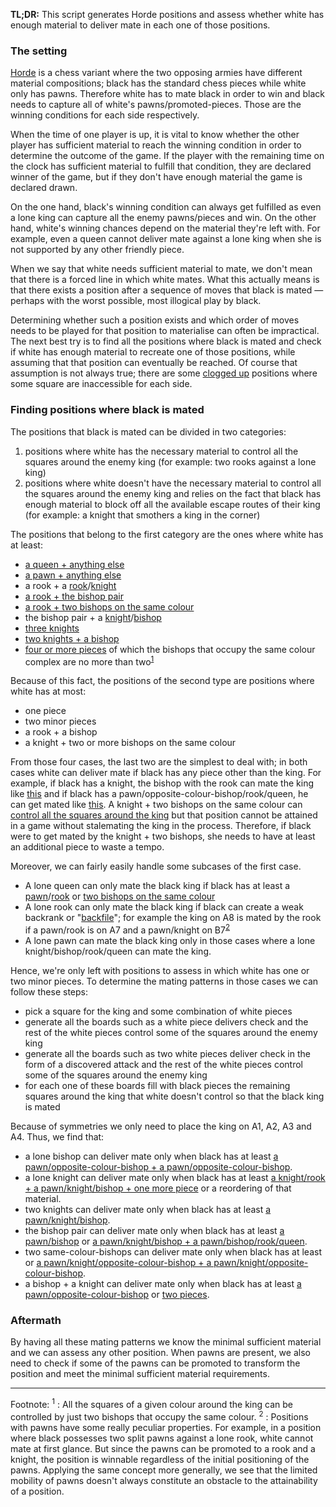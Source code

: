 **TL;DR:** This script generates Horde positions and assess whether white has enough material to deliver mate in each one of those positions.

### The setting

[Horde](https://lichess.org/variant/horde) is a chess variant where the two opposing armies have different material compositions; black has the standard chess pieces while white only has pawns. Therefore white has to mate black in order to win and black needs to capture all of white's pawns/promoted-pieces. Those are the winning conditions for each side respectively.

When the time of one player is up, it is vital to know whether the other player has sufficient material to reach the winning condition in order to determine the outcome of the game. If the player with the remaining time on the clock has sufficient material to fulfill that condition, they are declared winner of the game, but if they don't have enough material the game is declared drawn.

On the one hand, black's winning condition can always get fulfilled as even a lone king can capture all the enemy pawns/pieces and win. On the other hand, white's winning chances depend on the material they're left with. For example, even a queen cannot deliver mate against a lone king when she is not supported by any other friendly piece.

When we say that white needs sufficient material to mate, we don't mean that there is a forced line in which white mates. What this actually means is that there exists a position after a sequence of moves that black is mated &mdash;perhaps with the worst possible, most illogical play by black.

Determining whether such a position exists and which order of moves needs to be played for that position to materialise can often be impractical. The next best try is to find all the positions where black is mated and check if white has enough material to recreate one of those positions, while assuming that that position can eventually be reached. Of course that assumption is not always true; there are some [clogged up](https://lichess.org/editor/1r3rk1/7p/p3b1pP/Pp1p1pP1/1PpPpP2/2P1P3/5B1B/2B5_w_-_-_0_1) positions where some square are inaccessible for each side.

### Finding positions where black is mated

The positions that black is mated can be divided in two categories:

1. positions where white has the necessary material to control all the squares around the enemy king (for example: two rooks against a lone king)
2. positions where white doesn't have the necessary material to control all the squares around the enemy king and relies on the fact that black has enough material to block off all the available escape routes of their king (for example: a knight that smothers a king in the corner)

The positions that belong to the first category are the ones where white has at least:

- [a queen + anything else](https://lichess.org/editor/k7/1Q6/2P5/8/8/8/8/8_b_-_-_0_1)
- [a pawn + anything else](https://lichess.org/editor/k7/1PP5/1PP5/8/8/8/8/8_b_-_-_0_1)
- a rook + a [rook](https://lichess.org/editor/8/8/8/8/8/8/3R4/k1R5_b_-_-_0_1)/[knight](https://lichess.org/editor/8/8/8/8/8/2N5/8/kR6_b_-_-_0_1)
- [a rook + the bishop pair](https://lichess.org/editor/8/8/8/8/8/1BB5/8/1k3R2_b_-_-_0_1)
- [a rook + two bishops on the same colour](https://lichess.org/editor/8/8/8/8/8/1B1B4/8/kR6_b_-_-_0_1)
- the bishop pair + a [knight](https://lichess.org/editor/8/8/8/8/8/1BB5/3N4/k7_b_-_-_0_1)/[bishop](https://lichess.org/editor/8/8/8/8/8/1BB5/2B5/k7_b_-_-_0_1)
- [three knights](https://lichess.org/editor/8/8/8/8/8/1NNN4/8/k7_b_-_-_0_1)
- [two knights + a bishop](https://lichess.org/editor/8/8/8/8/1N1B4/8/3N4/k7_b_-_-_0_1)
- [four or more pieces](https://lichess.org/editor/8/8/8/4B3/1N6/8/1B1N4/1k6_b_-_-_0_1) of which the bishops that occupy the same colour complex are no more than two<sup>[1](#myfootnote1)</sup>

Because of this fact, the positions of the second type are positions where white has at most:

- one piece
- two minor pieces
- a rook + a bishop
- a knight + two or more bishops on the same colour

From those four cases, the last two are the simplest to deal with; in both cases white can deliver mate if black has any piece other than the king. For example, if black has a knight, the bishop with the rook can mate the king like [this](https://lichess.org/editor/8/8/8/8/8/3B4/n7/kR6_b_-_-_0_1) and if black has a pawn/opposite-colour-bishop/rook/queen, he can get mated like [this](https://lichess.org/editor/8/8/8/8/8/2B5/2q5/Rk6_b_-_-_0_1). A knight + two bishops on the same colour can [control all the squares around the king](https://lichess.org/editor/8/8/8/8/8/B1N5/1B6/k7_b_-_-_0_1) but that position cannot be attained in a game without stalemating the king in the process. Therefore, if black were to get mated by the knight + two bishops, she needs to have at least an additional piece to waste a tempo.

Moreover, we can fairly easily handle some subcases of the first case.

- A lone queen can only mate the black king if black has at least a [pawn](https://lichess.org/editor/8/8/8/8/8/8/p7/k1Q5_b_-_-_0_1)/[rook](https://lichess.org/editor/8/8/8/8/8/8/r7/k1Q5_b_-_-_0_1) or [two bishops on the same colour](https://lichess.org/editor/8/8/8/8/8/2Q5/b7/kb6_b_-_-_0_1)
- A lone rook can only mate the black king if black can create a weak backrank or "[backfile](https://lichess.org/editor/kr6/1n6/R7/8/8/8/8/8_b_-_-_0_1)"; for example the king on A8 is mated by the rook if a pawn/rook is on A7 and a pawn/knight on B7<sup>[2](#myfootnote2)</sup>
- A lone pawn can mate the black king only in those cases where a lone knight/bishop/rook/queen can mate the king.

Hence, we're only left with positions to assess in which white has one or two minor pieces. To determine the mating patterns in those cases we can follow these steps:

- pick a square for the king and some combination of white pieces
- generate all the boards such as a white piece delivers check and the rest of the white pieces control some of the squares around the enemy king
- generate all the boards such as two white pieces deliver check in the form of a discovered attack and the rest of the white pieces control some of the squares around the enemy king
- for each one of these boards fill with black pieces the remaining squares around the king that white doesn't control so that the black king is mated

Because of symmetries we only need to place the king on A1, A2, A3 and A4.
Thus, we find that:

- a lone bishop can deliver mate only when black has at least [a pawn/opposite-colour-bishop + a pawn/opposite-colour-bishop](https://lichess.org/editor/8/8/8/8/8/2B5/p7/kb6_b_-_-_0_1).
- a lone knight can deliver mate only when black has at least [a knight/rook + a pawn/knight/bishop + one more piece](https://lichess.org/editor/8/8/8/8/8/8/qbN5/kr6_b_-_-_0_1) or a reordering of that material.
- two knights can deliver mate only when black has at least [a pawn/knight/bishop](https://lichess.org/editor/8/8/8/8/8/2N5/1nN5/k7_b_-_-_0_1).
- the bishop pair can deliver mate only when black has at least [a pawn/bishop](https://lichess.org/editor/8/8/8/8/8/2B5/b1B5/k7_b_-_-_0_1) or [a pawn/knight/bishop + a pawn/bishop/rook/queen](https://lichess.org/editor/8/8/8/qnB5/k7/8/2B5/8_b_-_-_0_1).
- two same-colour-bishops can deliver mate only when black has at least or [a pawn/knight/opposite-colour-bishop + a pawn/knight/opposite-colour-bishop](https://lichess.org/editor/8/8/8/8/8/8/bB6/knB5_b_-_-_0_1).
- a bishop + a knight can deliver mate only when black has at least [a pawn/opposite-colour-bishop](https://lichess.org/editor/8/8/8/8/8/2B5/b2N4/k7_b_-_-_0_1) or [two pieces](https://lichess.org/editor/8/8/8/4B3/8/1N6/q7/kq6_b_-_-_0_1).

### Aftermath

By having all these mating patterns we know the minimal sufficient material and we can assess any other position. When pawns are present, we also need to check if some of the pawns can be promoted to transform the position and meet the minimal sufficient material requirements.

---

Footnote:
<a name="myfootnote1"><sup>1</sup></a> : All the squares of a given colour around the king can be controlled by just two bishops that occupy the same colour.
<a name="myfootnote2"><sup>2</sup></a> : Positions with pawns have some really peculiar properties. For example, in a position where black possesses two split pawns against a lone rook, white cannot mate at first glance. But since the pawns can be promoted to a rook and a knight, the position is winnable regardless of the initial positioning of the pawns. Applying the same concept more generally, we see that the limited mobility of pawns doesn't always constitute an obstacle to the attainability of a position.
